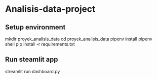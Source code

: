 # Analisis-data-project
## Setup environment
mkdir proyek_analisis_data
cd proyek_analisis_data
pipenv install
pipenv shell
pip install -r requirements.txt

## Run steamlit app
streamlit run dashboard.py 
